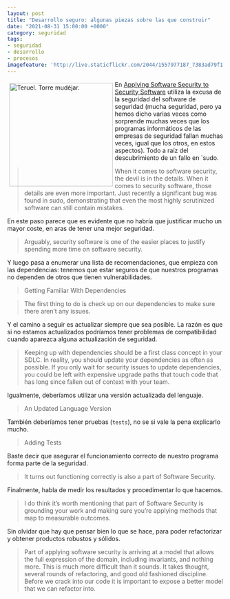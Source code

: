 ```yaml
---
layout: post
title: "Desarrollo seguro: algunas piezas sobre las que construir"
date: "2021-08-31 15:00:00 +0000"
category: seguridad
tags:
- seguridad
- desarrollo
- procesos
imagefeature: 'http://live.staticflickr.com/2044/1557977187_7383ad79f1.jpg'
---
```

<a href="https://www.flickr.com/photos/fernand0/1557977187/" title="Teruel. Torre mudéjar. "><img src="http://live.staticflickr.com/2044/1557977187_7383ad79f1.jpg" alt="Teruel. Torre mudéjar. " width="240" style="float:left; margin:5px"></a>
En [Applying Software Security to Security Software](https://aaronbedra.com/post/securing_security_software/) utiliza la excusa de la seguridad del software de seguridad (mucha seguridad, pero ya hemos dicho varias veces como sorprende muchas veces que los programas informáticos de las empresas de seguridad fallan muchas veces, igual que los otros, en estos aspectos). Todo a raíz del descubrimiento de un fallo en `sudo.

> When it comes to software security, the devil is in the details. When it comes to security software, those details are even more important. Just recently a significant bug was found in sudo, demonstrating that even the most highly scrutinized software can still contain mistakes. 

En este paso parece que es evidente que no habría que justificar mucho un mayor coste, en aras de tener una mejor seguridad.

> Arguably, security software is one of the easier places to justify spending more time on software security. 

Y luego pasa a enumerar una lista de recomendaciones, que empieza con las dependencias: tenemos que estar seguros de que nuestros programas no dependen de otros que tienen vulnerabilidades.

>  Getting Familiar With Dependencies

> The first thing to do is check up on our dependencies to make sure there aren’t any issues.

Y el camino a seguir es actualizar siempre que sea posible. La razón es que si no estamos actualizados podríamos tener problemas de compatibilidad cuando aparezca alguna actualización de seguridad.

> Keeping up with dependencies should be a first class concept in your SDLC. In reality, you should update your dependencies as often as possible. If you only wait for security issues to update dependencies, you could be left with expensive upgrade paths that touch code that has long since fallen out of context with your team. 

Igualmente, deberíamos utilizar una versión actualizada del lenguaje.

>  An Updated Language Version 

También deberíamos tener pruebas (`tests`), no se si vale la pena explicarlo mucho.

>  Adding Tests 

Baste decir que asegurar el funcionamiento correcto de nuestro programa forma parte de la seguridad.

> It turns out functioning correctly is also a part of Software Security.

Finalmente, habla de medir los resultados y procedimentar lo que hacemos.

> I  do think it’s worth mentioning that part of Software Security is grounding your work and making sure you’re applying methods that map to measurable outcomes.

Sin olvidar que hay que pensar bien lo que se hace, para poder refactorizar y obtener productos robustos y sólidos.

> Part of applying software security is arriving at a model that allows the full expression of the domain, including invariants, and nothing more. This is much more difficult than it sounds. It takes thought, several rounds of refactoring, and good old fashioned discipline. Before we crack into our code it is important to expose a better model that we can refactor into. 

